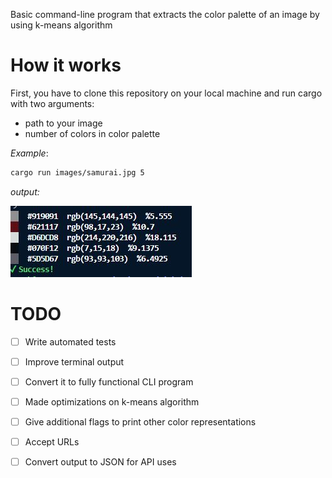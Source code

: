 Basic command-line program that extracts the color palette of an image by using k-means algorithm

# How it works

First, you have to clone this repository on your local machine and run cargo with two arguments:

- path to your image
- number of colors in color palette

_Example_:

```bash
cargo run images/samurai.jpg 5
```

_output:_

![samurai](https://github.com/AkifhanIlgaz/color-palette-generator/blob/master/images/output/samurai_output.JPG)

# TODO

- [ ] Write automated tests

- [ ] Improve terminal output

- [ ] Convert it to fully functional CLI program

- [ ] Made optimizations on k-means algorithm

- [ ] Give additional flags to print other color representations

- [ ] Accept URLs

- [ ] Convert output to JSON for API uses
